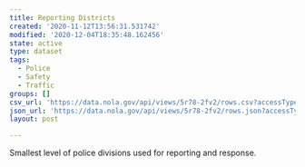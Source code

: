```yaml
---
title: Reporting Districts
created: '2020-11-12T13:56:31.531742'
modified: '2020-12-04T18:35:48.162456'
state: active
type: dataset
tags:
  - Police
  - Safety
  - Traffic
groups: []
csv_url: 'https://data.nola.gov/api/views/5r78-2fv2/rows.csv?accessType=DOWNLOAD'
json_url: 'https://data.nola.gov/api/views/5r78-2fv2/rows.json?accessType=DOWNLOAD'
layout: post

---
```

Smallest level of police divisions used for reporting and response.
